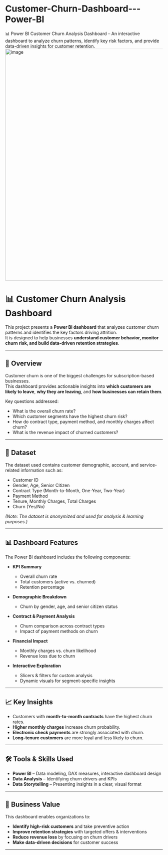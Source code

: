 # Customer-Churn-Dashboard---Power-BI
📊 Power BI Customer Churn Analysis Dashboard – An interactive dashboard to analyze churn patterns, identify key risk factors, and provide data-driven insights for customer retention.
<img width="1350" height="740" alt="image" src="https://github.com/user-attachments/assets/487aced5-0b70-424c-9b25-66109ad79c6e" />
# 📊 Customer Churn Analysis Dashboard

This project presents a **Power BI dashboard** that analyzes customer churn patterns and identifies the key factors driving attrition.  
It is designed to help businesses **understand customer behavior, monitor churn risk, and build data-driven retention strategies**.

---

## 📌 Overview
Customer churn is one of the biggest challenges for subscription-based businesses.  
This dashboard provides actionable insights into **which customers are likely to leave**, **why they are leaving**, and **how businesses can retain them**.

Key questions addressed:
- What is the overall churn rate?
- Which customer segments have the highest churn risk?
- How do contract type, payment method, and monthly charges affect churn?
- What is the revenue impact of churned customers?

---

## 📂 Dataset
The dataset used contains customer demographic, account, and service-related information such as:
- Customer ID  
- Gender, Age, Senior Citizen  
- Contract Type (Month-to-Month, One-Year, Two-Year)  
- Payment Method  
- Tenure, Monthly Charges, Total Charges  
- Churn (Yes/No)  

*(Note: The dataset is anonymized and used for analysis & learning purposes.)*

---

## 📊 Dashboard Features
The Power BI dashboard includes the following components:

- **KPI Summary**  
  - Overall churn rate  
  - Total customers (active vs. churned)  
  - Retention percentage  

- **Demographic Breakdown**  
  - Churn by gender, age, and senior citizen status  

- **Contract & Payment Analysis**  
  - Churn comparison across contract types  
  - Impact of payment methods on churn  

- **Financial Impact**  
  - Monthly charges vs. churn likelihood  
  - Revenue loss due to churn  

- **Interactive Exploration**  
  - Slicers & filters for custom analysis  
  - Dynamic visuals for segment-specific insights  

---

## 📈 Key Insights
- Customers with **month-to-month contracts** have the highest churn rates.  
- **Higher monthly charges** increase churn probability.  
- **Electronic check payments** are strongly associated with churn.  
- **Long-tenure customers** are more loyal and less likely to churn.  

---

## 🛠 Tools & Skills Used
- **Power BI** – Data modeling, DAX measures, interactive dashboard design  
- **Data Analysis** – Identifying churn drivers and KPIs  
- **Data Storytelling** – Presenting insights in a clear, visual format  

---

## 🚀 Business Value
This dashboard enables organizations to:
- **Identify high-risk customers** and take preventive action  
- **Improve retention strategies** with targeted offers & interventions  
- **Reduce revenue loss** by focusing on churn drivers  
- **Make data-driven decisions** for customer success  

---

